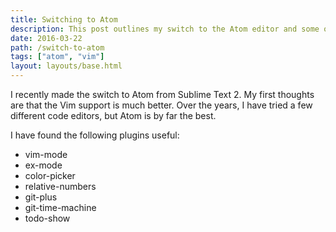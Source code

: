 ```yaml
---
title: Switching to Atom
description: This post outlines my switch to the Atom editor and some of the plugins that I have found useful.
date: 2016-03-22
path: /switch-to-atom
tags: ["atom", "vim"]
layout: layouts/base.html
---
```


I recently made the switch to Atom from Sublime Text 2. My first thoughts are that the Vim support is much better. Over the years, I have tried a few different code editors, but Atom is by far the best.

I have found the following plugins useful:

- vim-mode
- ex-mode
- color-picker
- relative-numbers
- git-plus
- git-time-machine
- todo-show
